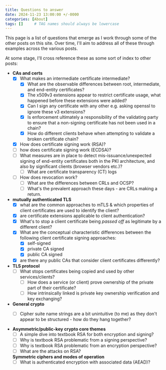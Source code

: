 ```yaml
---
title: Questions to answer
date: 2024-11-23 13:00:00 +/-0000
categories: [About]
tags: []     # TAG names should always be lowercase
---
```



This page is a list of questions that emerge as I work through some of the other posts on this site.  Over time, I'll aim to address all of these through examples across the various posts.

At some stage, I'll cross reference these as some sort of index to other posts:

- **CAs and certs**
  - [x] What makes an intermediate certificate intermediate?
    - [x] What are the observable differences between root, intermediate, and end-entity certificates?
    - [x] The x509v3 extensions appear to restrict certificate usage, what happened before these extensions were added?
    - [x] Can I sign any certificate with any other e.g. asking openssl to ignore these v3 extensions?
    - [x] Is enforcement ultimately a responsibility of the validating party to ensure that a non-signing certificate has not been used in a chain?
    - [x] How do different clients behave when attempting to validate a broken certificate chain?
  - [x] How does certificate signing work (RSA)?
  - [ ] how does certificate signing work (ECDSA)?
  - [ ] What measures are in place to detect mis-issuance/unexpected signing of end-entity certificates both in the PKI architecture, and also by significant clients (browser vendors etc.)?
    - [ ] What are certificate transparency (CT) logs
  - [ ] How does revocation work?
    - [ ] What are the differences between CRLs and OCSP?
    - [ ] What's the prevalent approach these days - are CRLs making a return.

- **mutually authenticated TLS**
  - [x] what are the common approaches to mTLS  & which properties of client certificates are used to identify the client?
  - [x] are certificate extensions applicable to client authentication?
  - [x] What's to stop a client certificate being *passed off* as legitimate by a different client?
  - [x] What are the conceptual characteristic differences between the following client certificate signing approaches:
      - [x] self-signed
      - [x] private CA signed
      - [x] public CA signed
  - [x] are there any public CAs that consider client certificates differently?

- **TLS protocol**
  - [ ] What stops certificates being copied and used by other services/clients?
    - [ ] How does a service (or client) prove ownership of the private part of their certificate?
    - [ ] How intrinsically linked is private key ownership verification and key exchanging?

- **General crypto**
  - [ ] Cipher suite name strings are a bit unintuitive (to me) as they don't appear to be structured - how do they hang together?


- **Asymmetric/public-key crypto core themes**
  - [ ] A simple dive into textbook RSA for both encryption and signing?
  - [ ] Why is textbook RSA problematic from a signing perspective?
  - [ ] Why is textbook RSA problematic from an encryption perspective?
  - [ ] What are the attacks on RSA?

  **Symmetric ciphers and modes of operation**
  - [ ] What is authenticated encryption with associated data (AEAD)?